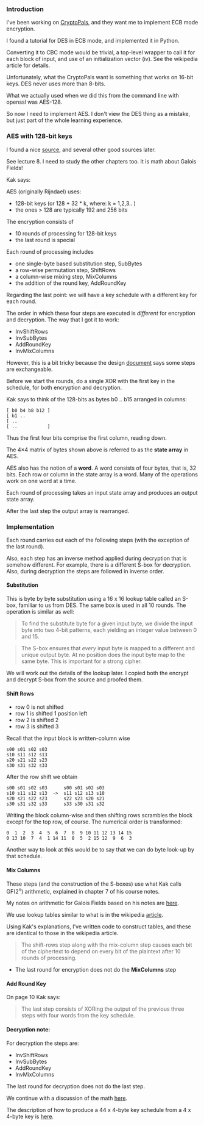 ### Introduction

I've been working on [CryptoPals](https://cryptopals.com), and they want me to implement ECB mode encryption.

I found a tutorial for DES in ECB mode, and implemented it in Python.  

Converting it to CBC mode would be trivial, a top-level wrapper to call it for each block of input, and use of an initialization vector (iv).  See the wikipedia article for details.

Unfortunately, what the CryptoPals want is something that works on 16-bit keys.  DES never uses more than 8-bits.  

What we actually used when we did this from the command line with openssl was AES-128.

So now I need to implement AES.  I don't view the DES thing as a mistake, but just part of the whole learning experience.

### AES with 128-bit keys

I found a nice [source](https://engineering.purdue.edu/kak/compsec/NewLectures/), and several other good sources later.

See lecture 8.  I need to study the other chapters too.  It is math about Galois Fields!

Kak says:

AES (originally Rijndael) uses: 
 
* 128-bit keys (or 128 + 32 * k, where: k = 1,2,3.. )
* the ones > 128 are typically 192 and 256 bits

The encryption consists of 

* 10 rounds of processing for 128-bit keys
* the last round is special

Each round of processing includes

* one single-byte based substitution step, SubBytes
* a row-wise permutation step, ShiftRows
* a column-wise mixing step, MixColumns
* the addition of the round key, AddRoundKey

Regarding the last point:  we will have a key schedule with a different key for each round.

The order in which these four steps are executed is *different* for encryption and decryption.  The way that I got it to work:

* InvShiftRows
* InvSubBytes
* AddRoundKey
* InvMixColumns

However, this is a bit tricky because the design [document]() says some steps are exchangeable.

Before we start the rounds, do a single XOR with the first key in the schedule, for both encryption and decryption.

Kak says to think of the 128-bits as bytes b0 .. b15 arranged in columns:

```
[ b0 b4 b8 b12 ]
[ b1 ..
[ ..
[ ..           ]
```

Thus the first four bits comprise the first column, reading down.

The 4×4 matrix of bytes shown above is referred to as the **state array** in AES.

AES also has the notion of a **word**. A word consists of four bytes, that is, 32 bits.  Each row or column in the state array is a word.  Many of the operations work on one word at a time.

Each round of processing takes an input state array and produces an output state array.

After the last step the output array is rearranged.

### Implementation

Each round carries out each of the following steps (with the exception of the last round).

Also, each step has an inverse method applied during decryption that is somehow different.  For example, there is a different S-box for decryption.  Also, during decryption the steps are followed in inverse order.

#### Substitution

This is byte by byte substitution using a 16 x 16 lookup table called an S-box, familiar to us from DES.  The same box is used in all 10 rounds.  The operation is similar as well:

> To find the substitute byte for a given input byte, we divide the input byte into two 4-bit patterns, each yielding an integer value between 0 and 15.

> The S-box ensures that *every* input byte is mapped to a different and unique output byte.  At no position does the input byte map to the same byte.  This is important for a strong cipher.

We will work out the details of the lookup later.  I copied both the encrypt and decrypt S-box from the source and proofed them.

#### Shift Rows

* row 0 is not shifted
* row 1 is shifted 1 position left
* row 2 is shifted 2
* row 3 is shifted 3

Recall that the input block is written-column wise

```
s00 s01 s02 s03
s10 s11 s12 s13
s20 s21 s22 s23
s30 s31 s32 s33
```

After the row shift we obtain

```
s00 s01 s02 s03      s00 s01 s02 s03
s10 s11 s12 s13  ->  s11 s12 s13 s10
s20 s21 s22 s23      s22 s23 s20 s21
s30 s31 s32 s33      s33 s30 s31 s32
```

Writing the block column-wise and then shifting rows scrambles the block except for the top row, of course.  The numerical order is transformed:

```
0  1  2  3  4  5  6  7  8  9 10 11 12 13 14 15
0 13 10  7  4  1 14 11  8  5  2 15 12  9  6  3
```

Another way to look at this would be to say that we can do byte look-up by that schedule.

#### Mix Columns

These steps (and the construction of the S-boxes) use what Kak calls GF(2<sup>n</sup>) arithmetic, explained in chapter 7 of his course notes.

My notes on arithmetic for Galois Fields based on his notes are [here](../../AES-math/README.old.md).

We use lookup tables similar to what is in the wikipedia [article](https://en.wikipedia.org/wiki/Rijndael_mix_columns).  

Using Kak's explanations, I've written code to construct tables, and these are identical to those in the wikipedia article. 

> The shift-rows step along with the mix-column step causes each bit of the ciphertext to depend on every bit of the plaintext after 10 rounds of processing.

* The last round for encryption does not do the **MixColumns** step

#### Add Round Key

On page 10 Kak says:

> The last step consists of XORing the output of the previous three steps with four words from the key schedule.

#### Decryption note:

For decryption the steps are:

* InvShiftRows
* InvSubBytes
* AddRoundKey
* InvMixColumns

The last round for decryption does not do the last step.

We continue with a discussion of the math [here](AES-math.md).

The description of how to produce a 44 x 4-byte key schedule from a 4 x 4-byte key is [here](AES-key.md).

